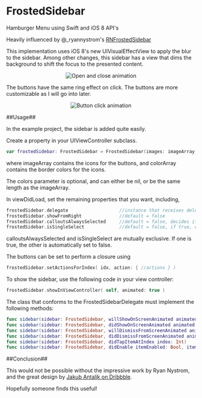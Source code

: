 FrostedSidebar
==============

Hamburger Menu using Swift and iOS 8 API's

Heavily influenced by @_ryannystrom's [RNFrostedSidebar](https://github.com/rnystrom/RNFrostedSidebar)

This implementation uses iOS 8's new UIVisualEffectView to apply the blur to the sidebar. Among other changes, this sidebar has a view that dims the background to shift the focus to the presented content.

<p align="center"><img title="Open and close animation" src="https://raw.githubusercontent.com/edekhayser/FrostedSidebar/master/entrance.gif"/></p>

The buttons have the same ring effect on click. The buttons are more customizable as I will go into later.

<p align="center"><img title="Button click animation" src="https://raw.githubusercontent.com/edekhayser/FrostedSidebar/master/callouts.gif"/></p>

##Usage##

In the example project, the sidebar is added quite easily.

Create a property in your UIViewController subclass.

```swift
var frostedSidebar: FrostedSidebar = FrostedSidebar(images: imageArray, colors: colorArray, selectedItemIndices: NSIndexSet())
```

where imageArray contains the icons for the buttons, and colorArray contains the border colors for the icons. 

The colors parameter is optional, and can either be nil, or be the same length as the imageArray.

In viewDidLoad, set the remaining properties that you want, including,

```swift
frostedSidebar.delegate                   //instance that receives delegate methods
frostedSidebar.showFromRight              //default = false
frostedSidebar.calloutsAlwaysSelected     //default = false, decides if the border is always shown
frostedSidebar.isSingleSelect             //default = false, if true, only 1 border shown at a time
```

calloutsAlwaysSelected and isSingleSelect are mutually exclusive. If one is true, the other is automatically set to false. 

The buttons can be set to perform a closure using

```swift
frostedSidebar.setActionsForIndex( idx, action: { //actions } )
```

To show the sidebar, use the following code in your view controller:

```swift
frostedSidebar.showInViewController( self, animated: true )
```

The class that conforms to the FrostedSidebarDelegate must implement the following methods:
```swift
func sidebar(sidebar: FrostedSidebar, willShowOnScreenAnimated animated: Bool)
func sidebar(sidebar: FrostedSidebar, didShowOnScreenAnimated animated: Bool)
func sidebar(sidebar: FrostedSidebar, willDismissFromScreenAnimated animated: Bool)
func sidebar(sidebar: FrostedSidebar, didDismissFromScreenAnimated animated: Bool)
func sidebar(sidebar: FrostedSidebar, didTapItemAtIndex index: Int)
func sidebar(sidebar: FrostedSidebar, didEnable itemEnabled: Bool, itemAtIndex index: Int)
```

##Conclusion##

This would not be possible without the impressive work by Ryan Nystrom, and the great design by [Jakub Antalík on Dribbble](https://dribbble.com/shots/1194205-Sidebar-calendar-animation). 

Hopefully someone finds this useful!
